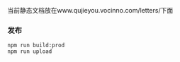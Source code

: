 当前静态文档放在www.qujieyou.vocinno.com/letters/下面### 发布``` shellnpm run build:prodnpm run upload```